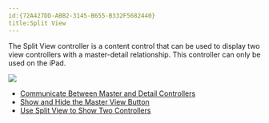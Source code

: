```yaml
---
id:{72A427DD-ABB2-3145-B655-B332F5682440}  
title:Split View  
---
```


The Split View controller is a content control that can be used to display
two view controllers with a master-detail relationship. This controller can only
be used on the iPad.

 [ ![](Images/Picture_1.png)](Images/Picture_1.png)

-   [Communicate Between Master and Detail Controllers](/recipes/ios/content_controls/split_view/communicate_between_master_and_detail_controllers) 
-   [Show and Hide the Master View Button](/recipes/ios/content_controls/split_view/show_and_hide_the_master_view_button) 
-   [Use Split View to Show Two Controllers](/recipes/ios/content_controls/split_view/use_split_view_to_show_two_controllers)